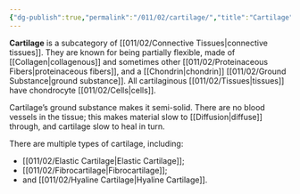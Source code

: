 ```yaml
---
{"dg-publish":true,"permalink":"/011/02/cartilage/","title":"Cartilage","tags":["BIOL422"],"noteIcon":"1","created":"2024-09-26T13:45:04.072-07:00","updated":"2024-10-03T23:25:16.376-07:00"}
---
```


**Cartilage** is a subcategory of [[011/02/Connective Tissues\|connective tissues]]. They are known for being partially flexible, made of [[Collagen\|collagenous]] and sometimes other [[011/02/Proteinaceous Fibers\|proteinaceous fibers]], and a [[Chondrin\|chondrin]] [[011/02/Ground Substance\|ground substance]]. All cartilaginous [[011/02/Tissues\|tissues]] have chondrocyte [[011/02/Cells\|cells]].

Cartilage’s ground substance makes it semi-solid. There are no blood vessels in the tissue; this makes material slow to [[Diffusion\|diffuse]] through, and cartilage slow to heal in turn.

There are multiple types of cartilage, including:
- [[011/02/Elastic Cartilage\|Elastic Cartilage]];
- [[011/02/Fibrocartilage\|Fibrocartilage]];
- and [[011/02/Hyaline Cartilage\|Hyaline Cartilage]].